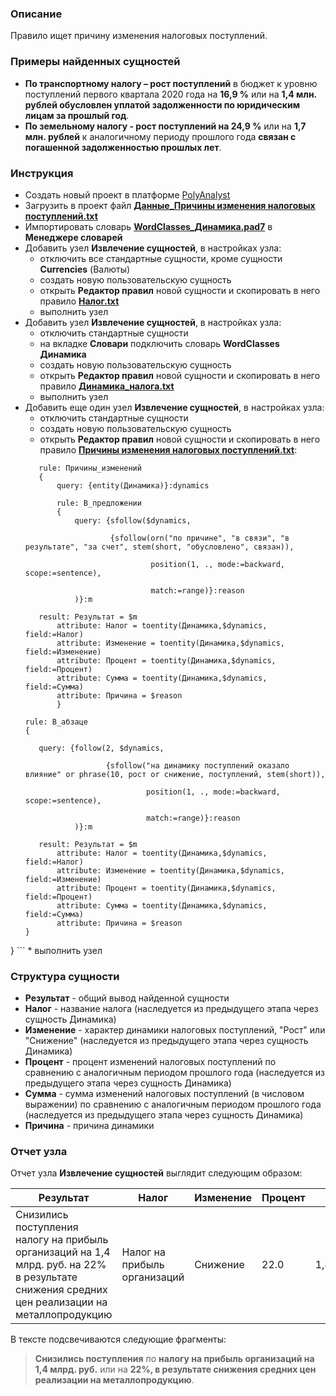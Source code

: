 ﻿### Описание
Правило ищет причину изменения налоговых поступлений.

### Примеры найденных сущностей
* **По транспортному налогу – рост поступлений** в бюджет к уровню поступлений первого квартала 2020 года на **16,9 %** или на **1,4 млн. рублей обусловлен уплатой задолженности по юридическим лицам за прошлый год**.
* **По земельному налогу - рост поступлений на 24,9 %** или на **1,7 млн. рублей** к аналогичному периоду прошлого года **связан с погашенной задолженностью прошлых лет**. 

### Инструкция
* Создать новый проект в платформе [PolyAnalyst](https://www.megaputer.ru/produkti/)
* Загрузить в проект файл [**Данные_Причины изменения налоговых поступлений.txt**](<Данные_Причины изменения налоговых поступлений.txt>)
* Импортировать словарь [**WordClasses_Динамика.pad7**](<../Динамика налоговых поступлений/WordClasses_Динамика.pad7>) в **Менеджере словарей**
* Добавить узел **Извлечение сущностей**, в настройках узла:
	 * отключить все стандартные сущности, кроме сущности **Currencies** (Валюты)
	 * создать новую пользовательскую сущность
	 * открыть **Редактор правил** новой сущности и скопировать в него правило [**Налог.txt**](../Налог/Налог.txt)
	 * выполнить узел
* Добавить узел **Извлечение сущностей**, в настройках узла:
	 * отключить стандартные сущности
	 * на вкладке **Словари** подключить словарь **WordClasses Динамика**
	 * создать новую пользовательскую сущность
	 * открыть **Редактор правил** новой сущности и скопировать в него правило [**Динамика_налога.txt**](<../Динамика налоговых поступлений/Динамика_налога.txt>)
	 * выполнить узел
* Добавить еще один узел **Извлечение сущностей**, в настройках узла:
	 * отключить стандартные сущности
	 * создать новую пользовательскую сущность
	 * открыть **Редактор правил** новой сущности и скопировать в него правило [**Причины изменения налоговых поступлений.txt**](<Причины изменения налоговых поступлений.txt>):
	 ```  
		rule: Причины_изменений 
		{
			query: {entity(Динамика)}:dynamics
		
			rule: В_предложении
			{
				query: {sfollow($dynamics,																								
						
						{sfollow(orn("по причине", "в связи", "в результате", "за счет", stem(short, "обусловлено", связан)),	
								
								 position(1, ., mode:=backward, scope:=sentence),												
								
								 match:=range)}:reason
				)}:m

		result: Результат = $m 
			attribute: Налог = toentity(Динамика,$dynamics, field:=Налог)
			attribute: Изменение = toentity(Динамика,$dynamics, field:=Изменение) 
			attribute: Процент = toentity(Динамика,$dynamics, field:=Процент) 
			attribute: Сумма = toentity(Динамика,$dynamics, field:=Сумма)
			attribute: Причина = $reason
			}
	
	rule: В_абзаце
	{
		
		query: {follow(2, $dynamics, 																								  
		
					   {sfollow("на динамику поступлений оказало влияние" or phrase(10, рост or снижение, поступлений, stem(short)),  
								
								position(1, ., mode:=backward, scope:=sentence),													  
								
								match:=range)}:reason
				)}:m

		result: Результат = $m 
			attribute: Налог = toentity(Динамика,$dynamics, field:=Налог)
			attribute: Изменение = toentity(Динамика,$dynamics, field:=Изменение) 
			attribute: Процент = toentity(Динамика,$dynamics, field:=Процент) 
			attribute: Сумма = toentity(Динамика,$dynamics, field:=Сумма)
			attribute: Причина = $reason
	}
}
	```
	 * выполнить узел

### Структура сущности
* **Результат** - общий вывод найденной сущности
* **Налог** - название налога (наследуется из предыдущего этапа через сущность Динамика)
* **Изменение** - характер динамики налоговых поступлений, "Рост" или "Снижение" (наследуется из предыдущего этапа через сущность Динамика)
* **Процент** - процент изменений налоговых поступлений по сравнению с аналогичным периодом прошлого года (наследуется из предыдущего этапа через сущность Динамика)
* **Сумма** - сумма изменений налоговых поступлений (в числовом выражении) по сравнению с аналогичным периодом прошлого года (наследуется из предыдущего этапа через сущность Динамика)
* **Причина** - причина динамики

### Отчет узла
Отчет узла **Извлечение сущностей** выглядит следующим образом:

| Результат | Налог| Изменение| Процент | Сумма| Причина| 
| ------ | ------ | ------ | ------ | ------ | ------ |
|Снизились поступления налогу на прибыль организаций на 1,4 млрд. руб. на 22% в результате снижения средних цен реализации на металлопродукцию | Налог на прибыль организаций | Снижение | 22.0 | 1,400,000,000.0 | в результате снижения средних цен реализации на металлопродукцию |

В тексте подсвечиваются следующие фрагменты:
> **Снизились поступления**  по **налогу на прибыль организаций на  1,4 млрд. руб.**  или на **22%, в результате снижения средних цен реализации на металлопродукцию**.